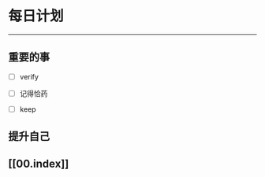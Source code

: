 
# 每日计划
---
## 重要的事

- [ ]  verify
- [ ]  记得恰药
- [ ]  keep



## 提升自己

  



## [[00.index]]










